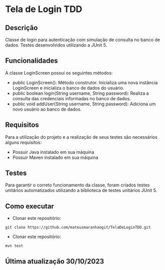 # Tela de Login TDD

## Descrição

Classe de login para autenticação com simulação de consulta no banco de dados. Testes desenvolvidos utilizando a JUnit 5.

## Funcionalidades 

A classe LoginScreen possuí os seguintes métodos:
- public LoginScreen(): Método construtor. Inicializa uma nova instância LoginScreen e inicializa o banco de dados do usuário.
- public boolean login(String username, String password): Realiza a consulta das credenciais informadas no banco de dados.
- public void addUser(String username, String password): Adiciona um novo usuário ao banco de dados.

## Requisitos

Para a utilização do projeto e a realização de seus testes são necessários alguns requisitos:
- Possuir Java instalado em sua máquina
- Possuir Maven instalado em sua máquina

## Testes 

Para garantir o correto funcionamento da classe, foram criados testes unitários automatizados utilizando a biblioteca de testes unitários JUnit 5.

## Como executar
- Clonar este repositório:
```
git clone https://github.com/mateusmaranhaogit/TelaDeLoginTDD.git
```
- Clonar este repositório:
```
mvn test
```
## Última atualização 30/10/2023

